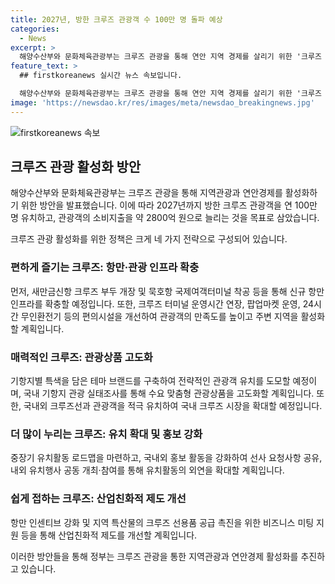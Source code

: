 ```yaml
---
title: 2027년, 방한 크루즈 관광객 수 100만 명 돌파 예상
categories:
  - News
excerpt: >
  해양수산부와 문화체육관광부는 크루즈 관광을 통해 연안 지역 경제를 살리기 위한 '크루즈 관광 활성화 방안'을 발표했다. 2027년까지 방한 크루즈 관광객을 연 100만 명으로 끌어들이고, 관광객 소비지출을 약 2800억 원으로 증가시키는 것이 목표다. 이를 위해 항만과 관광 기반을 확충하고, 관광 상품을 고도화하며, 기항지를 확대할 계획이다. 또한 산업 친화적 제도를 개선하고 유치 및 홍보를 강화할 예정이다. 
feature_text: >
  ## firstkoreanews 실시간 뉴스 속보입니다.

  해양수산부와 문화체육관광부는 크루즈 관광을 통해 연안 지역 경제를 살리기 위한 '크루즈 관광 활성화 방안'을 발표했다. 2027년까지 방한 크루즈 관광객을 연 100만 명으로 끌어들이고, 관광객 소비지출을 약 2800억 원으로 증가시키는 것이 목표다. 이를 위해 항만과 관광 기반을 확충하고, 관광 상품을 고도화하며, 기항지를 확대할 계획이다. 또한 산업 친화적 제도를 개선하고 유치 및 홍보를 강화할 예정이다. 
image: 'https://newsdao.kr/res/images/meta/newsdao_breakingnews.jpg'
---
```


<p><img src="https://newsdao.kr/res/images/meta/newsdao_breakingnews.jpg" alt="firstkoreanews 속보" /></p>

<h2 data-ke-size="size26">크루즈 관광 활성화 방안</h2>

<p>해양수산부와 문화체육관광부는 크루즈 관광을 통해 지역관광과 연안경제를 활성화하기 위한 방안을 발표했습니다. 이에 따라 2027년까지 방한 크루즈 관광객을 연 100만 명 유치하고, 관광객의 소비지출을 약 2800억 원으로 늘리는 것을 목표로 삼았습니다.</p>

<p data-ke-size="size16">크루즈 관광 활성화를 위한 정책은 크게 네 가지 전략으로 구성되어 있습니다.</p>

<h3>편하게 즐기는 크루즈: 항만·관광 인프라 확충</h3>

<p>먼저, 새만금신항 크루즈 부두 개장 및 묵호항 국제여객터미널 착공 등을 통해 신규 항만 인프라를 확충할 예정입니다. 또한, 크루즈 터미널 운영시간 연장, 팝업마켓 운영, 24시간 무인환전기 등의 편의시설을 개선하여 관광객의 만족도를 높이고 주변 지역을 활성화할 계획입니다.</p>

<h3>매력적인 크루즈: 관광상품 고도화</h3>

<p>기항지별 특색을 담은 테마 브랜드를 구축하여 전략적인 관광객 유치를 도모할 예정이며, 국내 기항지 관광 실태조사를 통해 수요 맞춤형 관광상품을 고도화할 계획입니다. 또한, 국내외 크루즈선과 관광객을 적극 유치하여 국내 크루즈 시장을 확대할 예정입니다.</p>

<h3>더 많이 누리는 크루즈: 유치 확대 및 홍보 강화</h3>

<p>중장기 유치활동 로드맵을 마련하고, 국내외 홍보 활동을 강화하여 선사 요청사항 공유, 내외 유치행사 공동 개최·참여를 통해 유치활동의 외연을 확대할 계획입니다.</p>

<h3>쉽게 접하는 크루즈: 산업친화적 제도 개선</h3>

<p>항만 인센티브 강화 및 지역 특산물의 크루즈 선용품 공급 촉진을 위한 비즈니스 미팅 지원 등을 통해 산업친화적 제도를 개선할 계획입니다.</p>

<p>이러한 방안들을 통해 정부는 크루즈 관광을 통한 지역관광과 연안경제 활성화를 추진하고 있습니다. </p>

